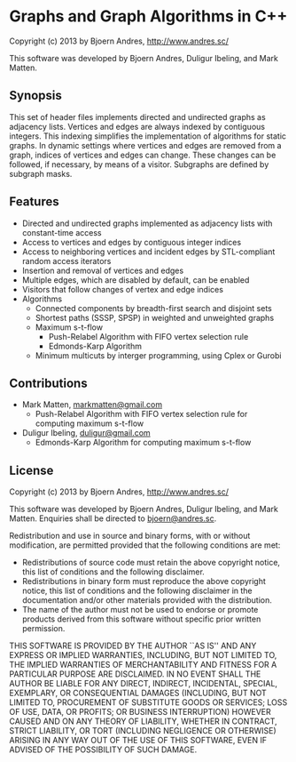 Graphs and Graph Algorithms in C++
============

Copyright (c) 2013 by Bjoern Andres, http://www.andres.sc/

This software was developed by Bjoern Andres, Duligur Ibeling, and Mark Matten.

Synopsis
------------

This set of header files implements directed and undirected graphs as adjacency lists.
Vertices and edges are always indexed by contiguous integers.
This indexing simplifies the implementation of algorithms for static graphs.
In dynamic settings where vertices and edges are removed from a graph,
indices of vertices and edges can change.
These changes can be followed, if necessary, by means of a visitor.
Subgraphs are defined by subgraph masks.


Features
------------

- Directed and undirected graphs implemented as adjacency lists with constant-time access
- Access to vertices and edges by contiguous integer indices
- Access to neighboring vertices and incident edges by STL-compliant random access iterators
- Insertion and removal of vertices and edges
- Multiple edges, which are disabled by default, can be enabled
- Visitors that follow changes of vertex and edge indices
- Algorithms
   - Connected components by breadth-first search and disjoint sets
   - Shortest paths (SSSP, SPSP) in weighted and unweighted graphs
   - Maximum s-t-flow
      * Push-Relabel Algorithm with FIFO vertex selection rule
      * Edmonds-Karp Algorithm
   - Minimum multicuts by interger programming, using Cplex or Gurobi


Contributions
------------

- Mark Matten, markmatten@gmail.com
   - Push-Relabel Algorithm with FIFO vertex selection rule for computing maximum s-t-flow
- Duligur Ibeling, duligur@gmail.com
   - Edmonds-Karp Algorithm for computing maximum s-t-flow

License
------------

Copyright (c) 2013 by Bjoern Andres, http://www.andres.sc/

This software was developed by Bjoern Andres, Duligur Ibeling,
and Mark Matten.
Enquiries shall be directed to bjoern@andres.sc.

Redistribution and use in source and binary forms, with or without
modification, are permitted provided that the following conditions are met:

- Redistributions of source code must retain the above copyright notice,
  this list of conditions and the following disclaimer.
- Redistributions in binary form must reproduce the above copyright notice, 
  this list of conditions and the following disclaimer in the documentation
  and/or other materials provided with the distribution.
- The name of the author must not be used to endorse or promote products 
  derived from this software without specific prior written permission.

THIS SOFTWARE IS PROVIDED BY THE AUTHOR ``AS IS'' AND ANY EXPRESS OR IMPLIED 
WARRANTIES, INCLUDING, BUT NOT LIMITED TO, THE IMPLIED WARRANTIES OF 
MERCHANTABILITY AND FITNESS FOR A PARTICULAR PURPOSE ARE DISCLAIMED. IN NO 
EVENT SHALL THE AUTHOR BE LIABLE FOR ANY DIRECT, INDIRECT, INCIDENTAL,
SPECIAL, EXEMPLARY, OR CONSEQUENTIAL DAMAGES (INCLUDING, BUT NOT LIMITED TO,
PROCUREMENT OF SUBSTITUTE GOODS OR SERVICES; LOSS OF USE, DATA, OR PROFITS;
OR BUSINESS INTERRUPTION) HOWEVER CAUSED AND ON ANY THEORY OF LIABILITY, 
WHETHER IN CONTRACT, STRICT LIABILITY, OR TORT (INCLUDING NEGLIGENCE OR 
OTHERWISE) ARISING IN ANY WAY OUT OF THE USE OF THIS SOFTWARE, EVEN IF 
ADVISED OF THE POSSIBILITY OF SUCH DAMAGE.
